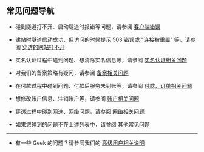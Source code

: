 ## 常见问题导航

- 碰到隧道打不开、启动隧道时报错等问题，请参阅 [客户端错误](/faq/client-error)

- 建站时隧道启动成功，但访问的时候提示 503 错误或 "连接被重置" 等，请参阅 [穿透的网站打不开](/faq/site-inaccessible)

- 实名认证过程中碰到问题、想清除实名信息等，请参阅 [实名认证相关问题](/faq/realname)

- 对我们的备案策略有疑问，请参阅 [备案相关问题](/faq/beian)

- 在付款过程中碰到问题、付款后服务未到账等，请参阅 [付款、订单相关问题](/faq/payment)

- 想修改账户信息、注销账户等，请参阅 [账户相关问题](/faq/account)

- 穿透过程中碰到网速、网络问题，请参阅 [网络相关问题](/faq/network)

- 如果您碰到的问题不在上述列表中，请参阅 [其他常见问题](/faq/misc)

---

- 有一些 Geek 的问题？请参阅我们的 [高级用户相关说明](/geek)

